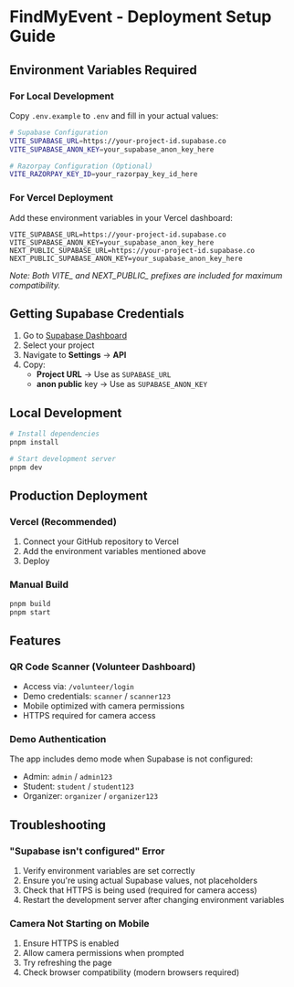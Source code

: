 # FindMyEvent - Deployment Setup Guide

## Environment Variables Required

### For Local Development
Copy `.env.example` to `.env` and fill in your actual values:

```bash
# Supabase Configuration
VITE_SUPABASE_URL=https://your-project-id.supabase.co
VITE_SUPABASE_ANON_KEY=your_supabase_anon_key_here

# Razorpay Configuration (Optional)
VITE_RAZORPAY_KEY_ID=your_razorpay_key_id_here
```

### For Vercel Deployment
Add these environment variables in your Vercel dashboard:

```
VITE_SUPABASE_URL=https://your-project-id.supabase.co
VITE_SUPABASE_ANON_KEY=your_supabase_anon_key_here
NEXT_PUBLIC_SUPABASE_URL=https://your-project-id.supabase.co
NEXT_PUBLIC_SUPABASE_ANON_KEY=your_supabase_anon_key_here
```

*Note: Both VITE_ and NEXT_PUBLIC_ prefixes are included for maximum compatibility.*

## Getting Supabase Credentials

1. Go to [Supabase Dashboard](https://app.supabase.com/)
2. Select your project
3. Navigate to **Settings** → **API**
4. Copy:
   - **Project URL** → Use as `SUPABASE_URL`
   - **anon public** key → Use as `SUPABASE_ANON_KEY`

## Local Development

```bash
# Install dependencies
pnpm install

# Start development server
pnpm dev
```

## Production Deployment

### Vercel (Recommended)
1. Connect your GitHub repository to Vercel
2. Add the environment variables mentioned above
3. Deploy

### Manual Build
```bash
pnpm build
pnpm start
```

## Features

### QR Code Scanner (Volunteer Dashboard)
- Access via: `/volunteer/login`
- Demo credentials: `scanner` / `scanner123`
- Mobile optimized with camera permissions
- HTTPS required for camera access

### Demo Authentication
The app includes demo mode when Supabase is not configured:
- Admin: `admin` / `admin123`
- Student: `student` / `student123`
- Organizer: `organizer` / `organizer123`

## Troubleshooting

### "Supabase isn't configured" Error
1. Verify environment variables are set correctly
2. Ensure you're using actual Supabase values, not placeholders
3. Check that HTTPS is being used (required for camera access)
4. Restart the development server after changing environment variables

### Camera Not Starting on Mobile
1. Ensure HTTPS is enabled
2. Allow camera permissions when prompted
3. Try refreshing the page
4. Check browser compatibility (modern browsers required)
